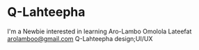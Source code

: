 # Q-Lahteepha
I'm a Newbie interested in learning
Aro-Lambo Omolola Lateefat
arolamboo@gmail.com
Q-Lahteepha
design;UI/UX
